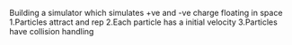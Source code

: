 Building a simulator which simulates +ve and -ve charge floating in space
1.Particles attract and rep
2.Each particle has a initial velocity
3.Particles have collision handling
